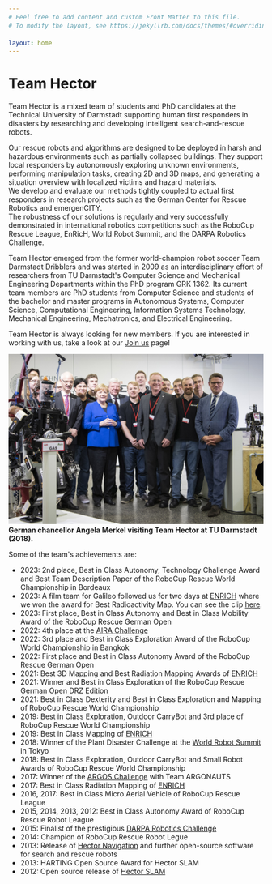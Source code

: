 ```yaml
---
# Feel free to add content and custom Front Matter to this file.
# To modify the layout, see https://jekyllrb.com/docs/themes/#overriding-theme-defaults

layout: home
---
```


# Team Hector

Team Hector is a mixed team of students and PhD candidates at the Technical University of Darmstadt supporting human first responders in disasters by researching and developing intelligent search-and-rescue robots.

Our rescue robots and algorithms are designed to be deployed in harsh and hazardous environments such as partially collapsed buildings. They support local responders by autonomously exploring unknown environments, performing manipulation tasks, creating 2D and 3D maps, and generating a situation overview with localized victims and hazard materials.  
We develop and evaluate our methods tightly coupled to actual first responders in research projects such as the German Center for Rescue Robotics and emergenCITY.  
The robustness of our solutions is regularly and very successfully demonstrated in international robotics competitions such as the RoboCup Rescue League, EnRicH, World Robot Summit, and the DARPA Robotics Challenge.

Team Hector emerged from the former world-champion robot soccer Team Darmstadt Dribblers and was started in 2009 as an interdisciplinary effort of researchers from TU Darmstadt's Computer Science and Mechanical Engineering Departments within the PhD program GRK 1362. Its current team members are PhD students from Computer Science and students of the bachelor and master programs in Autonomous Systems, Computer Science, Computational Engineering, Information Systems Technology, Mechanical Engineering, Mechatronics, and Electrical Engineering. 

Team Hector is always looking for new members. If you are interested in working with us, take a look at our [Join us](join-us) page!

![Press Photo of Team Hector with former German chancellor Angela Merkel.](assets/images/team_hector_group_picture_small.jpg)  
**German chancellor Angela Merkel visiting Team Hector at TU Darmstadt (2018).**

Some of the team's achievements are:

* 2023: 2nd place, Best in Class Autonomy, Technology Challenge Award and Best Team Description Paper of the RoboCup Rescue World Championship in Bordeaux
* 2023: A film team for Galileo followed us for two days at [ENRICH](https://enrich.european-robotics.eu/) where we won the award for Best Radioactivity Map. You can see the clip [here](https://youtu.be/sCeiO03buJE?si=FgDffet-ogYmp5rI&t=290).
* 2023: First place, Best in Class Autonomy and Best in Class Mobility Award of the RoboCup Rescue German Open
* 2022: 4th place at the [AIRA Challenge](https://www.aira-challenge.com/)
* 2022: 3rd place and Best in Class Exploration Award of the RoboCup World Championship in Bangkok
* 2022: First place and Best in Class Autonomy Award of the RoboCup Rescue German Open
* 2021: Best 3D Mapping and Best Radiation Mapping Awards of [ENRICH](https://enrich.european-robotics.eu/)
* 2021: Winner and Best in Class Exploration of the RoboCup Rescue German Open DRZ Edition
* 2021: Best in Class Dexterity and Best in Class Exploration and Mapping of RoboCup Rescue World Championship
* 2019: Best in Class Exploration, Outdoor CarryBot and 3rd place of RoboCup Rescue World Championship
* 2019: Best in Class Mapping of [ENRICH](https://enrich.european-robotics.eu/)
* 2018: Winner of the Plant Disaster Challenge at the [World Robot Summit](http://worldrobotsummit.org/) in Tokyo
* 2018: Best in Class Exploration, Outdoor CarryBot and Small Robot Awards of RoboCup Rescue World Championship
* 2017: Winner of the [ARGOS Challenge](http://www.argos-challenge.com/en) with Team ARGONAUTS
* 2017: Best in Class Radiation Mapping of [ENRICH](https://enrich.european-robotics.eu/)
* 2016, 2017: Best in Class Micro Aerial Vehicle of RoboCup Rescue League
* 2015, 2014, 2013, 2012: Best in Class Autonomy Award of RoboCup Rescue Robot League
* 2015: Finalist of the prestigious [DARPA Robotics Challenge](http://www.theroboticschallenge.org/)
* 2014: Champion of RoboCup Rescue Robot Legue
* 2013: Release of [Hector Navigation](http://wiki.ros.org/hector_navigation) and further open-source software for search and rescue robots
* 2013: HARTING Open Source Award for Hector SLAM
* 2012: Open source release of [Hector SLAM](http://wiki.ros.org/hector_slam)
